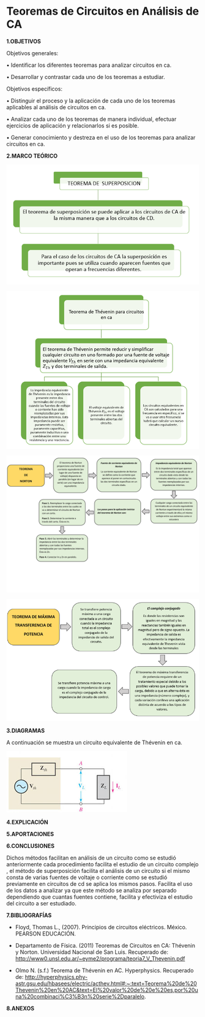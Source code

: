 # Teoremas de Circuitos en Análisis de CA
**1.OBJETIVOS**

Objetivos generales:

•	Identificar los diferentes teoremas para analizar circuitos en ca. 

•	Desarrollar y contrastar cada uno de los teoremas a estudiar.

Objetivos específicos:

•	Distinguir el proceso y la aplicación de cada uno de los teoremas aplicables al análisis de circuitos en ca.

•	Analizar cada uno de los teoremas de manera individual, efectuar ejercicios de aplicación y relacionarlos si es posible.

•	Generar conocimiento y destreza en el uso de los teoremas para analizar circuitos en ca. 

**2.MARCO TEÓRICO**

![superposicion](https://github.com/Katherine01-Arevalo/PRODUCTO-UNIDAD-PARCIAL-2/blob/main/img/superpocicion.png)

![Thevenin_CA](https://github.com/Katherine01-Arevalo/PRODUCTO-UNIDAD-PARCIAL-2/blob/main/img/Thevenin_CA.png)

![.](https://github.com/Katherine01-Arevalo/PRODUCTO-UNIDAD-PARCIAL-2/blob/main/img/Mapa_Teorema_Norton.jpg)

![.](https://github.com/Katherine01-Arevalo/PRODUCTO-UNIDAD-PARCIAL-2/blob/main/img/Teorema_maximapotencia_transferida.png)

**3.DIAGRAMAS**

A continuación se muestra un circuito equivalente de Thévenin en ca.

![CA_Thevenin](https://github.com/Katherine01-Arevalo/PRODUCTO-UNIDAD-PARCIAL-2/blob/main/img/CA_Thevenin.jpg)

**4.EXPLICACIÓN**


**5.APORTACIONES**


**6.CONCLUSIONES**

Dichos métodos facilitan en análisis de un circuito como se  estudió anteriormente cada procedimiento facilita el estudio de un circuito complejo , el método de superposición  facilita el análisis de un circuito si el mismo consta de varias fuentes de  voltaje o corriente como se estudió previamente  en circuitos de cd  se aplica  los mismos pasos.
Facilita el uso de los datos a analizar ya que este método  se analiza por separado dependiendo que cuantas fuentes contiene, facilita y efectiviza  el estudio del circuito a ser estudiado.


**7.BIBLIOGRAFÍAS**

-	Floyd, Thomas L., (2007). Principios de circuitos eléctricos. México. PEARSON EDUCACIÓN.  

- Departamento de Física. (2011) Teoremas de Circuitos en CA: Thévenin y Norton. Universidad Nacional de San Luis. Recuperado de: http://www0.unsl.edu.ar/~eyme2/programa/teoria7_V_Thevenin.pdf

- Olmo N. (s.f.) Teorema de Thévenin en AC. Hyperphysics. Recuperado de: http://hyperphysics.phy-astr.gsu.edu/hbasees/electric/acthev.html#:~:text=Teorema%20de%20Thevenin%20en%20AC&text=El%20valor%20de%20e%20es,por%20una%20combinaci%C3%B3n%20serie%2Dparalelo.


**8.ANEXOS**
